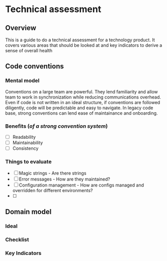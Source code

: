# Technical assessment 

## Overview
This is a guide to do a technical assessment for a technology product. It covers various areas that should be looked at and key indicators to derive a sense of overall health

## Code conventions
### Mental model
Conventions on a large team are powerful. They lend familiarity and allow team to work in synchronization while reducing communications overhead. Even if code is not written in an ideal structure, if conventions are followed diligently, code will be predictable and easy to navigate. In legacy code base, strong conventions can lend ease of maintainance and onboarding. 

### Benefits (_of a strong convention system_)
- [ ] Readability
- [ ] Maintainability
- [ ] Consistency

### Things to evaluate
- [ ] Magic strings - Are there strings
- [ ] Error messages - How are they maintained?
- [ ] Configuration management - How are configs managed and overridden for different environments?
- [ ] 


## Domain model
### Ideal


### Checklist


### Key Indicators





